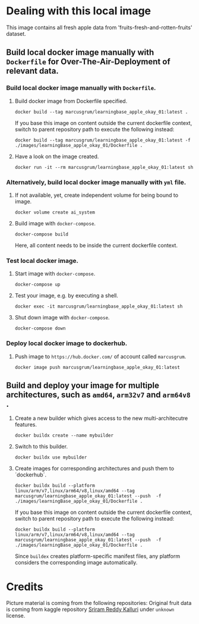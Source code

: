 # Dealing with this local image

This image contains all fresh apple data from 'fruits-fresh-and-rotten-fruits' dataset.

## Build local docker image manually with `Dockerfile` for Over-The-Air-Deployment of relevant data.

### Build local docker image manually with `Dockerfile`.

1. Build docker image from Dockerfile specified.

    ```
    docker build --tag marcusgrum/learningbase_apple_okay_01:latest .
    ```
	
	If you base this image on content outside the current dockerfile context,	
	switch to parent repository path to execute the following instead:
	
	```
	docker build --tag marcusgrum/learningbase_apple_okay_01:latest -f ./images/learningBase_apple_okay_01/Dockerfile .
	```
	
1. Have a look on the image created.    
    
    ```
    docker run -it --rm marcusgrum/learningbase_apple_okay_01:latest sh
    ```

### Alternatively, build local docker image manually with `yml` file.

1. If not available, yet, create independent volume for being bound to image.

    ```
    docker volume create ai_system
    ```
    
1. Build image with `docker-compose`.
    
    ```
    docker-compose build
    ```

	Here, all content needs to be inside the current dockerfile context.	

### Test local docker image.

1. Start image with `docker-compose`.
    
    ```
    docker-compose up
    ```

1. Test your image, e.g. by executing a shell.

    ```
    docker exec -it marcusgrum/learningbase_apple_okay_01:latest sh
    ```
    
1. Shut down image with `docker-compose`.
    
    ```
    docker-compose down
    ```

### Deploy local docker image to dockerhub.
 
1. Push image to `https://hub.docker.com/` of account called `marcusgrum`.
    
    ```
    docker image push marcusgrum/learningbase_apple_okay_01:latest
    ```
    
## Build and deploy your image for multiple architectures, such as `amd64`, `arm32v7` and `arm64v8 `.

1. Create a new builder which gives access to the new multi-architecutre features.

    ```
    docker buildx create --name mybuilder
    ```

1. Switch to this builder.

    ```
    docker buildx use mybuilder
    ```

1. Create images for corresponding architectures and push them to ´dockerhub´.

    ```
    docker buildx build --platform linux/arm/v7,linux/arm64/v8,linux/amd64 --tag marcusgrum/learningbase_apple_okay_01:latest --push  -f ./images/learningBase_apple_okay_01/Dockerfile .
    
    ```
    
    If you base this image on content outside the current dockerfile context,	
	switch to parent repository path to execute the following instead:
	
	```
    docker buildx build --platform linux/arm/v7,linux/arm64/v8,linux/amd64 --tag marcusgrum/learningbase_apple_okay_01:latest --push  -f ./images/learningBase_apple_okay_01/Dockerfile .
    
    ```
    
    Since `buildex` creates platform-specific manifest files, any platform considers the corresponding image automatically.

# Credits

Picture material is coming from the following repositories:
Original fruit data is coming from kaggle repository [Sriram Reddy Kalluri](https://www.kaggle.com/sriramr/fruits-fresh-and-rotten-for-classification) under `unknown` license.